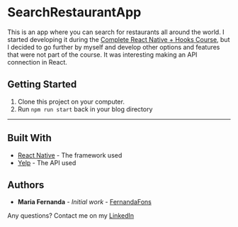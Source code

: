 # SearchRestaurantApp

This is an app where you can search for restaurants all around the world. I started developing it during the [Complete React Native + Hooks Course](https://www.udemy.com/course/the-complete-react-native-and-redux-course/), but I decided to go further by myself and develop other options and features that were not part of the course. It was interesting making an API connection in React. 


## Getting Started

1. Clone this project on your computer.
2. Run `npm run start` back in your blog directory
----------------------------

## Built With

* [React Native](https://reactnative.dev/) - The framework used
* [Yelp](https://www.yelp.com/developers) - The API used

## Authors

* **Maria Fernanda** - *Initial work* - [FernandaFons](https://github.com/fernandafons)

Any questions? Contact me on my [LinkedIn](https://www.linkedin.com/in/fernandafons/)